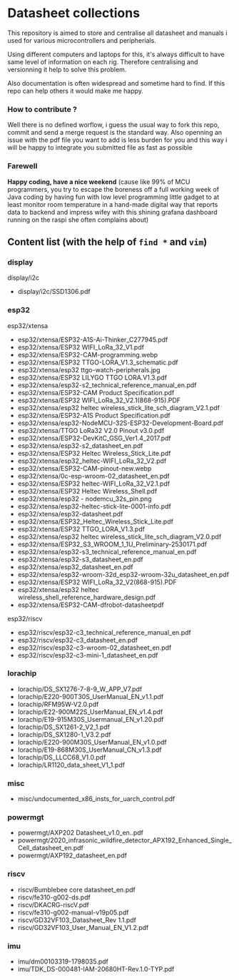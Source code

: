 # Datasheet collections

This repository is aimed to store and centralise all datasheet and manuals i used for various microcontrollers and peripherials.

Using different computers and laptops for this, it's always difficult to have same level of information on each rig. Therefore centralising and versionning it help to solve this problem.

Also documentation is often widespread and sometime hard to find. If this repo can help others it would make me happy.

### How to contribute ?

Well there is no defined worflow, i guess the usual way to fork this repo, commit and send a merge request is the standard way.
Also openning an issue with the pdf file you want to add is less burden for you and this way i will be happy to integrate you submitted file as fast as possible 


### Farewell

**Happy coding, have a nice weekend** (cause like 99% of MCU programmers, you try to escape the boreness off a full working week of Java coding by having fun with low level programming little gadget to at least monitor room temperature in a hand-made digital way that reports data to backend and impress wifey with this shining grafana dashboard running on the raspi she often complains about)  

## Content list (with the help of `find *` and `vim`) 

### display
display/i2c
- display/i2c/SSD1306.pdf

### esp32
esp32/xtensa
- esp32/xtensa/ESP32-A1S-Ai-Thinker_C277945.pdf
- esp32/xtensa/ESP32 WIFI_LoRa_32_V1.pdf
- esp32/xtensa/ESP32-CAM-programming.webp
- esp32/xtensa/ESP32 TTGO-LORA_V1.3_schematic.pdf
- esp32/xtensa/esp32 ttgo-watch-peripherals.jpg
- esp32/xtensa/ESP32 LILYGO TTGO LORA.V1.3.pdf
- esp32/xtensa/esp32-s2_technical_reference_manual_en.pdf
- esp32/xtensa/ESP32-CAM Product Specification.pdf
- esp32/xtensa/ESP32 WIFI_LoRa_32_V2.1(868-915).PDF
- esp32/xtensa/esp32 heltec wireless_stick_lite_sch_diagram_V2.1.pdf
- esp32/xtensa/ESP32-A1S Product Specification.pdf
- esp32/xtensa/esp32-NodeMCU-32S-ESP32-Development-Board.pdf
- esp32/xtensa/TTGO LoRa32 V2.0 Pinout v3.0.pdf
- esp32/xtensa/ESP32-DevKitC_GSG_Ver1.4_2017.pdf
- esp32/xtensa/esp32-s2_datasheet_en.pdf
- esp32/xtensa/ESP32 Heltec Wireless_Stick_Lite.pdf
- esp32/xtensa/esp32_heltec-WIFI_LoRa_32_V2.pdf
- esp32/xtensa/ESP32-CAM-pinout-new.webp
- esp32/xtensa/0c-esp-wroom-02_datasheet_en.pdf
- esp32/xtensa/ESP32 heltec-WIFI_LoRa_32_V2.1.pdf
- esp32/xtensa/ESP32 Heltec Wireless_Shell.pdf
- esp32/xtensa/esp32 - nodemcu_32s_pin.png
- esp32/xtensa/esp32-heltec-stick-lite-0001-info.pdf
- esp32/xtensa/esp32-datasheet.pdf
- esp32/xtensa/ESP32_Heltec_Wireless_Stick_Lite.pdf
- esp32/xtensa/ESP32 TTGO_LORA_V1.3.pdf
- esp32/xtensa/esp32 heltec wireless_stick_lite_sch_diagram_V2.0.pdf
- esp32/xtensa/ESP32_S3_WROOM_1_1U_Preliminary-2530171.pdf
- esp32/xtensa/esp32-s3_technical_reference_manual_en.pdf
- esp32/xtensa/esp32-s3_datasheet_en.pdf
- esp32/xtensa/esp32_datasheet_en.pdf
- esp32/xtensa/esp32-wroom-32d_esp32-wroom-32u_datasheet_en.pdf
- esp32/xtensa/ESP32 WIFI_LoRa_32_V2(868-915).PDF
- esp32/xtensa/esp32 heltec wireless_shell_reference_hardware_design.pdf
- esp32/xtensa/ESP32-CAM-dfrobot-datasheetpdf


esp32/riscv
- esp32/riscv/esp32-c3_technical_reference_manual_en.pdf
- esp32/riscv/esp32-c3_datasheet_en.pdf
- esp32/riscv/esp32-c3-wroom-02_datasheet_en.pdf
- esp32/riscv/esp32-c3-mini-1_datasheet_en.pdf

### lorachip
- lorachip/DS_SX1276-7-8-9_W_APP_V7.pdf
- lorachip/E220-900T30S_UserManual_EN_v1.1.pdf
- lorachip/RFM95W-V2.0.pdf
- lorachip/E22-900M22S_UserManual_EN_v1.4.pdf
- lorachip/E19-915M30S_Usermanual_EN_v1.20.pdf
- lorachip/DS_SX1261-2_V2_1.pdf
- lorachip/DS_SX1280-1_V3.2.pdf
- lorachip/E220-900M30S_UserManual_EN_v1.0.pdf
- lorachip/E19-868M30S_UserManual_CN_v1.3.pdf
- lorachip/DS_LLCC68_V1.0.pdf
- lorachip/LR1120_data_sheet_V1_1.pdf

### misc
- misc/undocumented_x86_insts_for_uarch_control.pdf

### powermgt
- powermgt/AXP202 Datasheet_v1.0_en..pdf
- powermgt/2020_infrasonic_wildfire_detector_APX192_Enhanced_Single_Cell_datasheet_en.pdf
- powermgt/AXP192_datasheet_en.pdf

### riscv
- riscv/Bumblebee core datasheet_en.pdf
- riscv/fe310-g002-ds.pdf
- riscv/DKACRG-riscV.pdf
- riscv/fe310-g002-manual-v19p05.pdf
- riscv/GD32VF103_Datasheet_Rev 1.1.pdf
- riscv/GD32VF103_User_Manual_EN_V1.2.pdf

### imu
- imu/dm00103319-1798035.pdf
- imu/TDK_DS-000481-IAM-20680HT-Rev.1.0-TYP.pdf


